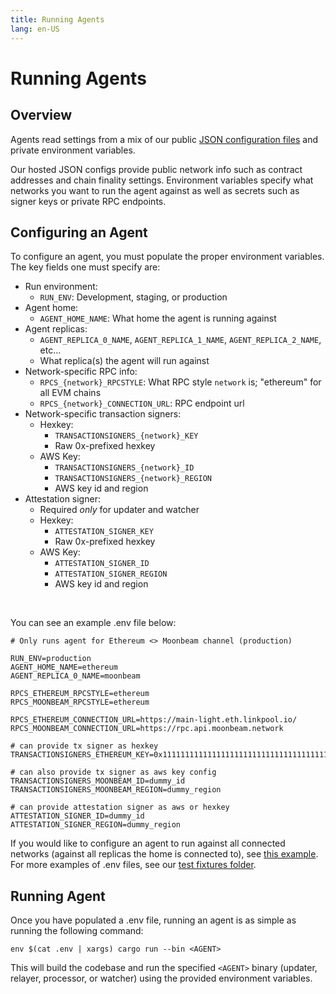 ```yaml
---
title: Running Agents
lang: en-US
---
```


# Running Agents

## Overview

Agents read settings from a mix of our public [JSON configuration files](https://github.com/nomad-xyz/rust/tree/main/configuration/configs) and private environment variables.

Our hosted JSON configs provide public network info such as contract addresses and chain finality settings. Environment variables specify what networks you want to run the agent against as well as secrets such as signer keys or private RPC endpoints.

## Configuring an Agent

To configure an agent, you must populate the proper environment variables. The key fields one must specify are:

- Run environment:
  - `RUN_ENV`: Development, staging, or production
- Agent home:
  - `AGENT_HOME_NAME`: What home the agent is running against
- Agent replicas:
  - `AGENT_REPLICA_0_NAME`, `AGENT_REPLICA_1_NAME`, `AGENT_REPLICA_2_NAME`, etc...
  - What replica(s) the agent will run against
- Network-specific RPC info:
  - `RPCS_{network}_RPCSTYLE`: What RPC style `network` is; "ethereum" for all EVM chains
  - `RPCS_{network}_CONNECTION_URL`: RPC endpoint url
- Network-specific transaction signers:
  - Hexkey:
    - `TRANSACTIONSIGNERS_{network}_KEY`
    - Raw 0x-prefixed hexkey
  - AWS Key:
    - `TRANSACTIONSIGNERS_{network}_ID`
    - `TRANSACTIONSIGNERS_{network}_REGION`
    - AWS key id and region
- Attestation signer:
  - Required _only_ for updater and watcher
  - Hexkey:
    - `ATTESTATION_SIGNER_KEY`
    - Raw 0x-prefixed hexkey
  - AWS Key:
    - `ATTESTATION_SIGNER_ID`
    - `ATTESTATION_SIGNER_REGION`
    - AWS key id and region

<br>

You can see an example .env file below:

```
# Only runs agent for Ethereum <> Moonbeam channel (production)

RUN_ENV=production
AGENT_HOME_NAME=ethereum
AGENT_REPLICA_0_NAME=moonbeam

RPCS_ETHEREUM_RPCSTYLE=ethereum
RPCS_MOONBEAM_RPCSTYLE=ethereum

RPCS_ETHEREUM_CONNECTION_URL=https://main-light.eth.linkpool.io/
RPCS_MOONBEAM_CONNECTION_URL=https://rpc.api.moonbeam.network

# can provide tx signer as hexkey
TRANSACTIONSIGNERS_ETHEREUM_KEY=0x1111111111111111111111111111111111111111111111111111111111111111

# can also provide tx signer as aws key config
TRANSACTIONSIGNERS_MOONBEAM_ID=dummy_id
TRANSACTIONSIGNERS_MOONBEAM_REGION=dummy_region

# can provide attestation signer as aws or hexkey
ATTESTATION_SIGNER_ID=dummy_id
ATTESTATION_SIGNER_REGION=dummy_region
```

If you would like to configure an agent to run against all connected networks (against all replicas the home is connected to), see [this example](https://github.com/nomad-xyz/rust/blob/main/fixtures/env.test). For more examples of .env files, see our [test fixtures folder](https://github.com/nomad-xyz/rust/tree/main/fixtures).

## Running Agent

Once you have populated a .env file, running an agent is as simple as running the following command:

`env $(cat .env | xargs) cargo run --bin <AGENT>`

This will build the codebase and run the specified `<AGENT>` binary (updater, relayer, processor, or watcher) using the provided environment variables.
